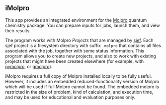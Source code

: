 ## iMolpro

This app provides an integrated environment for the [Molpro](https://www.molpro.net) quantum chemistry package.  You can prepare inputs for jobs, launch them, and view their results.

The program works with Molpro *Projects* that are managed by [sjef](https://github.com/molpro/sjef/blob/master/README.md). Each sjef project is a filesystem directory with suffix `.molpro` that contains all files associated with the job, together with some status information.  This program allows you to create new projects, and also to work with existing projects that might have been created elsewhere (for example, with [pymolpro](https://github.com/molpro/pymolpro/blob/master/README.rst), or [gmolpro](https://www.molpro.net/manual/doku.php?id=gmolpro_graphical_user_interface)).

iMolpro requires a full copy of Molpro installed locally to be fully useful. However, it includes an embedded reduced-functionality  version of Molpro which will be used if full Molpro cannot be found. The embedded molpro is restricted in the size of problem, kind of calculation, and execution time, and may be used for educational and evaluation purposes only.

